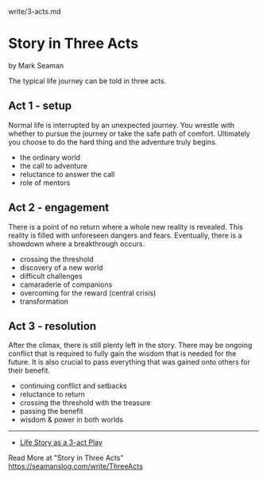 write/3-acts.md

# Story in Three Acts

by Mark Seaman

The typical life journey can be told in three acts.


## Act 1 - setup

Normal life is interrupted by an unexpected journey. You wrestle with whether to pursue the journey
or take the safe path of comfort. Ultimately you choose to do the hard thing and the adventure
truly begins.

* the ordinary world 
* the call to adventure 
* reluctance to answer the call 
* role of mentors


## Act 2 - engagement

There is a point of no return where a whole new reality is revealed. This reality is filled with
unforeseen dangers and fears. Eventually, there is a showdown where a breakthrough occurs.

* crossing the threshold 
* discovery of a new world 
* difficult challenges 
* camaraderie of companions 
* overcoming for the reward (central crisis) 
* transformation


## Act 3 - resolution

After the climax, there is still plenty left in the story. There may be ongoing conflict that is
required to fully gain the wisdom that is needed for the future. It is also crucial to pass
everything that was gained onto others for their benefit.

* continuing conflict and setbacks 
* reluctance to return 
* crossing the threshold with the treasure 
* passing the benefit 
* wisdom & power in both worlds

---

* [Life Story as a 3-act Play](/3-acts/)

Read More at "Story in Three Acts" https://seamanslog.com/write/ThreeActs 